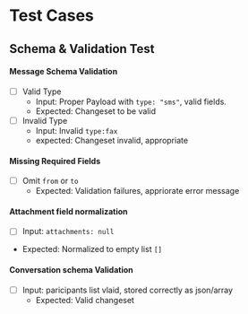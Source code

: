 # Test Cases

## Schema & Validation Test
#### Message Schema Validation 
- [ ] Valid Type
	- Input: Proper Payload with `type: "sms"`, valid fields.
	- Expected: Changeset to be valid
- [ ] Invalid Type
	- Input: Invalid `type:fax`
	- expected: Changeset invalid, appropriate
#### Missing Required Fields 
- [ ] Omit `from` or `to` 
	- Expected: Validation failures, appriorate error message
#### Attachment field normalization
- [ ] Input: `attachments: null`
- Expected: Normalized to empty list `[]`
#### Conversation schema Validation 
- [ ] Input: paricipants list vlaid, stored correctly as json/array
	- Expected: Valid changeset

## 